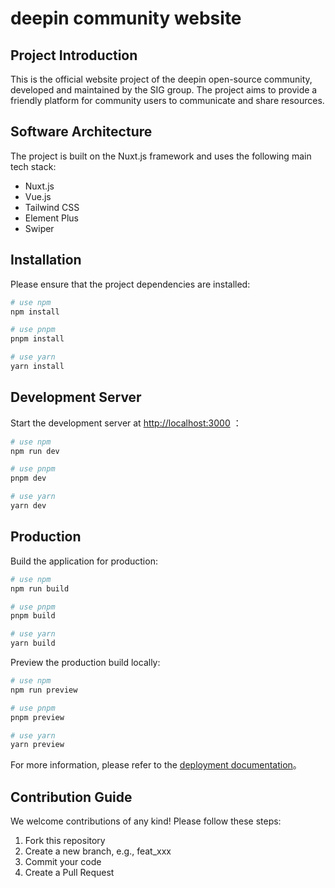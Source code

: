 # deepin community website

## Project Introduction

This is the official website project of the deepin open-source community, developed and maintained by the SIG group. The project aims to provide a friendly platform for community users to communicate and share resources.

## Software Architecture

The project is built on the Nuxt.js framework and uses the following main tech stack:

- Nuxt.js
- Vue.js
- Tailwind CSS
- Element Plus
- Swiper

## Installation

Please ensure that the project dependencies are installed:

```bash
# use npm
npm install

# use pnpm
pnpm install

# use yarn
yarn install
```

## Development Server

Start the development server at <http://localhost:3000> ：

```bash
# use npm
npm run dev

# use pnpm
pnpm dev

# use yarn
yarn dev
```

## Production

Build the application for production:

```bash
# use npm
npm run build

# use pnpm
pnpm build

# use yarn
yarn build
```

Preview the production build locally:

```bash
# use npm
npm run preview

# use pnpm
pnpm preview

# use yarn
yarn preview
```

For more information, please refer to the [deployment documentation](https://nuxt.com/docs/getting-started/deployment)。

## Contribution Guide

We welcome contributions of any kind! Please follow these steps:

1. Fork this repository
2. Create a new branch, e.g., feat_xxx
3. Commit your code
4. Create a Pull Request
